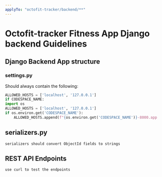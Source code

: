 ```yaml
---
applyTo: "octofit-tracker/backend/**"
---
```

# Octofit-tracker Fitness App Django backend Guidelines


## Django Backend App structure

### settings.py

Should always contain the following:

```python
ALLOWED_HOSTS = ['localhost', '127.0.0.1']
if CODESPACE_NAME:
import os
ALLOWED_HOSTS = ['localhost', '127.0.0.1']
if os.environ.get('CODESPACE_NAME'):
    ALLOWED_HOSTS.append(f"{os.environ.get('CODESPACE_NAME')}-8000.app.github.dev")
```

## serializers.py

```text
serializers should convert ObjectId fields to strings
```

## REST API Endpoints

```text
use curl to test the endpoints
```